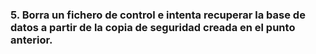 ### 5. Borra un fichero de control e intenta recuperar la base de datos a partir de la copia de seguridad creada en el punto anterior.